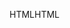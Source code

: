 <span data-ttu-id="2f2d7-101">HTML</span><span class="sxs-lookup"><span data-stu-id="2f2d7-101">HTML</span></span>
